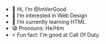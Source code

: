 - 👋 Hi, I’m @ImVerGood
- 👀 I’m interested in Web Design 
- 🌱 I’m currently learning HTML
- 😄 Pronouns: He/Him
- ⚡ Fun fact: I'm good at Call Of Duty.
  
